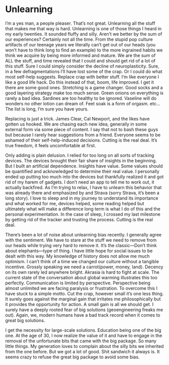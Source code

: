 # Unlearning

I’m a yes man, a people pleaser. That’s not great. Unlearning all the stuff that makes me that way is hard. Unlearning is one of those things I heard in my early twenties. It sounded fluffy and silly. Aren’t we better by the sum of our experiences? Certainly not all the time. From the stupid pop culture artifacts of our teenage years we literally can’t get out of our heads (you won’t have to think long to find an example) to the more ingrained habits we think we acquire by being more informed and mature. We are the sum of ALL the stuff, and time revealed that I could and should get rid of a lot of this stuff. Sure I could simply consider the decline of neuroplasticity. Sure, in a few defragmentations I’ll have lost some of the crap. Or I could do what most self-help suggests. Replace crap with better stuff. I’m like everyone I like a good life hack. Do this instead of that, boom, life improved. I get it there are some good ones. Stretching is a game changer. Good socks and a good layering strategy make too much sense. Green onions on everything is rarely a bad idea. Sardines are too healthy to be ignored. Vaseline will do wonders no other lotion can dream of. Feet soak is a form of orgasm. etc… The list is long, I’m sure you have yours.

Replacing is just a trick. James Clear, Cal Newport, and the likes have gotten us hooked. We are chasing each new idea, generally in some external form via some piece of content. I say that not to bash these guys but because I rarely hear suggestions from a friend. Everyone seems to be ashamed of their self-help-induced decisions. Cutting is the real deal. It’s true freedom, it feels uncomfortable at first.

Only adding is plain delusion. I relied for too long on all sorts of tracking devices. The devices brought their fair share of insights in the beginning. But I built an artificial dependence. Insights have value. Some values should be quantified and acknowledged to determine their real value. I personally ended up putting too much into the devices but thankfully realized it and got rid of my harem of gadgets. I don’t need an app to tell me to work out, it actually backfired. As I’m trying to relax, I have to unlearn this behavior that was already there and emphasized by and Strava (sorry Strava, it’s been a long story). I love to sleep and in my journey to understand its importance and what worked for me, devices helped, some reading helped but ultimately what will make a difference long term is what I do of this and the personal experimentation. In the case of sleep, I crossed my last milestone by getting rid of the tracker and trusting the process. Cutting is the real deal.

There’s been a lot of noise about unlearning bias recently. I generally agree with the sentiment. We have to stare at the stuff we need to remove from our heads while trying very hard to remove it. It’s the classic—Don’t think about elephants—type of thing. I have little hope for social issues to be dealt with this way. My knowledge of history does not allow me much optimism. I can’t think of a time we changed our culture without a tangible incentive. Grossly speaking we need a carrot(power, money, land). Decency on its own rarely led anywhere bright. Akrasia is hard to fight at scale. The current state of the conversation about global warming illustrates this too perfectly. Communication is limited by perspective. Perspective being almost unlimited we are facing paralysis or frustration. To overcome this I have stuck to a simple motto. Cut the crap, however small it’s one less thing. It surely goes against the marginal gain that irritates me philosophically but it provides the opportunity for action. A small gain is all we should get. I surely have a deeply rooted fear of big solutions (geoengineering freaks me out). Again, we, modern humans have a bad track record when it comes to great big solutions.

I get the necessity for large-scale solutions. Education being one of the big one. At the age of 30, I now realize the value of it and have to engage in the removal of the unfortunate bits that came with the big package. So many little things. My generation loves to complain about the silly bits we inherited from the one before. But we got a lot of good. Shit sandwich it always is. It seems crazy to refuse the great big package to avoid some bias.
